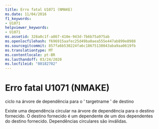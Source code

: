 ```yaml
---
title: Erro fatal U1071 (NMAKE)
ms.date: 11/04/2016
f1_keywords:
- U1071
helpviewer_keywords:
- U1071
ms.assetid: 328a0c1f-a867-410e-943d-7b6b75a975ab
ms.openlocfilehash: f696915aafec25d49ba0aea555e447ab899e8988
ms.sourcegitcommit: 857fa6b530224fa6c18675138043aba9aa0619fb
ms.translationtype: MT
ms.contentlocale: pt-BR
ms.lasthandoff: 03/24/2020
ms.locfileid: "80182702"
---
```

# <a name="nmake-fatal-error-u1071"></a>Erro fatal U1071 (NMAKE)

ciclo na árvore de dependência para o ' targetname ' de destino

Existe uma dependência circular na árvore de dependência para o destino fornecido. O destino fornecido é um dependente de um dos dependentes do destino fornecido. Dependências circulares são inválidas.
